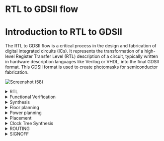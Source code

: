 # RTL to GDSII flow 
   
# Introduction to RTL to GDSII

The RTL to GDSII flow is a critical process in the design and fabrication of digital integrated circuits (ICs). It represents the transformation of a high-level Register Transfer Level (RTL) description of a circuit, typically written in hardware description languages like Verilog or VHDL, into the final GDSII format. This GDSII format is used to create photomasks for semiconductor fabrication.

![Screenshot (58)](https://github.com/user-attachments/assets/0898c72b-074f-4586-99cf-402df254dbf5)

</details><details>
  <summary>RTL</summary>
   
## 1. RTL(Register Transfer Level) :
* Code involves describing the digital logic of a circuit in terms of data flows and the operations performed on data using an HDL(hardware description language) ex: Verilog, Systemverilog, VHDL.
* Example: A simple RTL Verilog Code of a Inverter shown Below:

   ![Screenshot (59)](https://github.com/user-attachments/assets/ed54d7ce-20dc-4ae7-91f5-a0de1aa03513)

</details><details>
  <summary>Functional Verification</summary>
   
## 2. Functional Verification :
* The primary goal of functional verification is to confirm that the design, described using an HDL like Verilog or VHDL, correctly implements the specified functionality.
* This involves checking that the design meets all the requirements and specifications without any logical errors using tools such as Modelsim ,QuestaSim, Xcelium,etc.
* For Functional Verification we require the Design files and the Testbench of the Design written in HDL like Verilog or VHDL Through which we can generate a Waveform to
verify the functionality of the Design is correctly implemented as written in the Code.

#### Output:

![Screenshot (64)](https://github.com/user-attachments/assets/270acce3-4864-4092-aa52-fe97f675fb12)

</details><details>
  <summary>Synthesis</summary>
   
## 3. Synthesis :
* Synthesis is a physical design Process where a high-level Hardware Description Language (HDL) description (such as Verilog or VHDL) is transformed into a lower-level representation that can be implemented on hardware.
* This process is essential for converting abstract designs into concrete implementations on FPGAs (Field-Programmable Gate Arrays) or ASICs (Application-Specific Integrated Circuits).
#### Goals of Doing Synthesis: 
To get a gate level Netlist, Logic optimization, Logic Equivalence between RTL and Netlist, Inserting clock gates if needed, Meet Timing .

#### Logic Synthesis:
The process by which RTL is converted to an equivalent circuit as interconnection of logic gates.

#### RTL to Netlist Flow:

![Screenshot (60)](https://github.com/user-attachments/assets/e5110d07-bd43-4001-b145-37132b581305)

A netlist is a detailed description of the components in an electronic circuit and the connections between them.

### Constraints:
Constraints are specific requirements of a design that needs to be honored or
attempted to be honored by the CAD tools. They play a critical role in guiding the
design flow, from initial synthesis and optimization stages to final physical
implementation and verification, ensuring that the designed circuit meets its intended
functionality and performance goals. 

Something that the EDA tool cannot determine on
its own such as -
1) Time at which input arrives at the Die/Chip boundary.
2) Load that has to be driven by the output.
3) Transition time for the inputs.
4) Clock frequency, false paths, exceptions, etc

### Clock Skew:
The instantaneous difference between the arrival of a clock signal at any two Flipflops
is called ‘skew’. Skew should be minimum or zero ideally. Skew is of two types
Positive Skew and Negative Skew.
* Positive Skew : It captures clock coming later than launch clock.
* Negative skew : It captures clock coming earlier than launch clock.
* Local Skew : The difference in arrival of clock at pins of two consecutive sequential
elements.
* Global skew : The difference between shortest clock path delay and longest clock path
delay reaching two sequential elements for a clock domain.
* Zero Skew : When all flops get the clock edge with the same delay (ideal) relative to
each other.

### Clock Sources :

Two types of clock sources-
* Primary clock sources : waveform independent of other clock sources in that design.
* Derived clock sources : waveform depends on other clock sources.

Master clock : clock from which we derive another clock is known as the master clock
of the derived clock . CS1 is the master clock source of CS2.

### Clock Latency :
The Total time a clock signal takes to propagate from clock source to a specific register
clock pin.Clock latency comprises two components - clock source latency(off-chip) and
clock network latency(on-chip).

Clock latency = Source latency + Network latency (insertion delay)

### Virtual Clocks :
A virtual clock is a clock that exists but is not associated with any pin or port of the
design. It is used as a reference in STA analysis to specify input and output delays
relative to a clock.

### Clock Transition:
Clock transition, also known as clock edge rate or clock slew, refers to the time it takes
for a clock signal to transition from one logic level to another. Specifically, it measures
the time required for the clock signal to rise from a low logic level to a high logic level
(rise time) or to fall from a high logic level to a low logic level (fall time).

### Clock Jitters :
Clock jitter refers to the variations or deviations in the timing of a clock signal's edges
from their ideal positions. It is the variation of the clock period from edge to edge. It
can vary +/- jitter
value. Clock jitter can be caused by a variety of factors, including power supply noise,
temperature variations, electromagnetic interference, and imperfections in the clock
generation circuitry.

### Clock Uncertainty :
The time difference between the arrivals of clock signals at registers in one clock
domain or between domains. It allows us to specify the expected clock setup or hold
uncertainty associated with jitter, skew, and a guard band(margin).

### Load Specifications :
"Load specifications" are used to define the capacitive load that a particular signal or
port must drive. This is important for timing analysis, power analysis, and ensuring the
design meets its performance targets.

### False Paths:
By setting up false paths, you help the synthesis and timing analysis tools to ignore
non-critical paths that do not impact the functional timing of the circuit, thereby
streamlining the design process and focusing optimization efforts on the truly critical
paths.

### Group Paths:
By grouping paths, you can apply specific constraints, analyze them more effectively,
and simplify the overall timing analysis process. There are certain application to specific
path groups -
* Input to Register (I2R): groups all paths that start from any input port and end
at any register. These paths are critical for analyzing the timing of data entering
the design and being captured by registers.
* Register to Output (R2O): groups all paths that start from any register and end
at any output port. These paths are essential for timing analysis of data being
output from the design after being processed.
* Register to Register (R2R): groups all paths that start from any register and
end at any other register. These paths are critical for internal timing analysis,
ensuring that data moves correctly between registers within the design.
* Input to Output (I2O): groups all paths that start from any input port and end
at any output port.
These paths might represent combinational paths that do not involve registers.

### I/O Constraints:
Set_input_delay and set_output_delay commands are used to specify the delay
at input port and delay from the output port to the next off-chip flop with
respect to launch clock.

#### Output netlist:

![Screenshot (65)](https://github.com/user-attachments/assets/28755a60-465d-417d-9255-ab7ea88b263f)

 </details><details>
  <summary>Floor planning</summary>
    
## 4. Floor planning 

Floor planning is the initial stage of chip design, determining the chip's width, height,
and overall area. It involves defining the core and die areas, placing macros, and
establishing blockages and halos.

### Objectives of Floor Plan
* Minimize the area.
* Minimize the timing.
* Reduce the wire length.
* Making routing easy.

### Key Aspects of Floor Planning
#### 1. Defining Core Area
  * Determine the shape and size of the block/partition.
  *  Create voltage areas for low-power or multi-voltage designs.
  *   Establish IO pad/pin areas and placement.
#### 2. Macro Placement
  * acros are generally placed near the core boundary to minimize routing and
power complexity and improve signal integrity.
  *  aintain proper spacing between macros for routing channels.
#### 3. Blockages and Halos
  * Placement Blockages:
      * Prevent placement tools from placing cells in specific regions.
      * Hard Blockage: No cells allowed.
      * Soft Blockage: Only buffers are permitted.
      * Partial Blockage: Percentage-based cell allowance.
  * Routing Blockages:
    * Prevent routing in specific regions.
    * Signal Blockage: Block data and clock signals, but allow power nets.
  * Halo (Keep-Out Region):
    * Surround macros to prevent other cells from being placed nearby.
    * Halos can overlap and move with macros.
#### 4. Adding Pre-Placed Cells
  * Place critical cells (like PLL, voltage regulators, and clock circuits) before actual
placement and routing.
  * Surround critical cells with decoupling capacitors to improve reliability and
efficiency

#### Output:

![Screenshot (63)](https://github.com/user-attachments/assets/0208cb2a-7a61-491c-94d8-61996730e19a)


</details><details>
  <summary>Power planning</summary>
   
## 5. Power planning

Power planning is a critical stage in the physical design flow of integrated circuits (ICs),
creating an efficient and reliable power distribution throughout the chip

### Objectives
* Reliable power delivery
* Thermal management

#### Power pad placement
Power pads are strategically placed on the chip to facilitate external power
connections. These pads must be located to minimize the distance between power
sources and areas of high power consumption. Proper placement is crucial to reduce
the resistance and inductance in the power delivery path, thereby ensuring a stable
power supply.

#### Power Ring Creation
Power rings are implemented around critical areas, such as the core logic blocks, to
provide a stable and reliable power supply. These rings typically include VDD (power)
and VSS (ground) connections and help in distributing power efficiently within the
core regions. Power rings also play a role in minimizing voltage drops and enhancing
the overall robustness of the power network.

#### Power Rail Routing
Within the standard cells and macroblocks, power rails are routed to ensure that power
is delivered to all individual components. This routing needs to be optimized to reduce
resistance and inductance, ensuring minimal power loss and efficient power
distribution across the chip. reduce and give points

#### Rings
Circulate power around the chip, ensuring uniform distribution to different sections.

#### Stripes
Transports power from the rings across the chip, maintaining consistent voltage levels
and connectivity between different power domains.

#### Rails
Provide direct connections between the chip's VDD and VSS and the standard cells
VDD and VSS, facilitating stable power delivery and signal integrity.

#### Trunks
Links the pads directly to the power rings, enabling efficient power transfer from
external sources to internal power distribution networks within the chip.

#### Output:

![Screenshot (61)](https://github.com/user-attachments/assets/5a116da5-6cac-472e-81bb-4f28b46256e9)

![Screenshot (62)](https://github.com/user-attachments/assets/55b6198e-96bf-46aa-9513-ad8ed7ea4b9f)

</details><details>
  <summary>Placement</summary>

## 6. Placement
Placement is the process of placing all the standard cells from the Netlist into the core
area.

### Goals of placement
* Timing, area and power optimization
* Minimize congestion and congestion hotspots
* Minimum cell density, pin density
* No timing DRV’s (Design Rule Violations)

### Placement Procedure Overview
#### 1. Pre-Placement Checks
   * Netlist should be clean.
   * Floorplan DEF should be good
      * Proper Pin placement
      * Macros and pre-placed cells should be in fix.
      * Power routes should be free of DRCs
#### 2. Place various Physical Only Cells like end-cap cells, well-tap cells, IO buffers, antenna diodes, and spare cells.
#### 3. Global Placement
All the cells are placed arbitrarily in the ASIC core, but they are not legally placed
(fixed location not assigned) within standard cell row.
#### 4. Legalization
Ensures that final placement is legal and there is no Placement constraint violation.
#### 5. High Fanout Net Synthesis
Some of the nets will have very high number of fanouts like Reset, Scan Enable
etc... But, there is a restriction for maximum fanout in timing constraints.
#### 6. Scan Chain Reordering
Creating a fresh scan chain routes by connecting the flops which are near to each
other. There is no requirement to check whether the flops are functionally talking
or not talking for scan chains.
#### 7. Timing/Power Optimization

#### Congestion 
* When the number of routing tracks available for routing in a given location is less than
the number necessary, the area is considered congested.
* Congestion = Available routing tracks – Required routing tracks

#### Slack
Slack is the difference between a path's required time and arrival time. For timing path
slack determines if the design is working at the specified speed or frequency.
Zero slack means that the design is critically working at the desired frequency.
Slack has to be positive always and negative slack indicates a violation in timing.

#### Skew
Skew is the difference of arrival times of clock edge at the clock pins of adjacent flops.
Skew affects the both setup and hold times.

#### Slew
Slew is transition time of the signal to change its state from logic 1 to logic 0. It is
associated with the rise time and fall time of signal.

#### output

![place](https://github.com/user-attachments/assets/bd5e07a4-53f2-4663-abe8-af177cd3a2e7)

![Screenshot (66)](https://github.com/user-attachments/assets/7bfcf956-6503-45c7-b06a-f15090bf8c47)

#### DRV Violations are observed:

![Screenshot (67)](https://github.com/user-attachments/assets/7359653c-e922-46be-8e24-97115929b280)

#### Design Optimization to remove DRV Violations
* ECO > Optimize Design
* In the Optimization Window, select the following
* Choose Design Stage - Pre CTS
* Optimization type - Setup
* Select all three Design Rule Violation.

![Screenshot (68)](https://github.com/user-attachments/assets/0685a727-7030-4f3f-a461-42b27a7c45c7)

#### Analyzing Congestion
* Route > NanoRoute > Analyze Congestion

 #### When Congestion Effort is Low

   ![Screenshot (71)](https://github.com/user-attachments/assets/7373d668-f430-4cf1-ae3c-a96b07aa0bb3)
   
   Routing Overflow: 0.03% H and 0.00% V

  #### When Congestion Effort is Medium

   ![Screenshot (72)](https://github.com/user-attachments/assets/1ae84819-55f5-4575-b7bb-db235b169590)
   
   Routing Overflow: 0.02% H and 0.00% V

  #### When Congestion Effort is high
  Routing Overflow: 0.00% H and 0.00% V
   No Overflow Observed.

</details><details>
  <summary>Clock Tree Synthesis</summary>
   
## 7. Clock Tree Synthesis
CTS is the process of connecting the clock from clock port to the clock pin of
sequential cells in the design by maintaining minimum insertion delay and balancing
the skew between the cells using clock inverters and clock buffers.

### CTS Goals
* Minimum Skew
*  Minimum Insertion delay
*  Complete the clock tree with no DRV (Tran, cap and fanout) violations.
*  No timing violations (Setup and Hold)

### CTS Procedure Overview

#### Pre CTS Checks
* Placement – Completed
* Power ground nets – Pre Routed
* Estimated Congestion – acceptable
* Estimated Timing – acceptable (~ 0ns slack)
* imated Max Tran/Cap – No violations
* High Fanout Nets
* Logical / physical library should have special clock cells (clkBuf or clkInv)

#### Clustering:
Depending on the geometry locations, the skew groups are being created as per
the description in SPEC file.
#### DRV Fixing:
At this stage, DRVs (max_tran, max_cap, max_length, max_fanout) are fixed.
#### Insertion Delay Reduction:
At this stage, insertion delay is minimized as much as possible, which is one of our
main goals for the Clock Tree Synthesis.
#### Balancing:
The main balancing happens at this stage with the help of different clock buffers
and inverters.
#### Routing of clock tree:
During this step, tool will route all the clock tree nets using a Nanoroute engine.
#### Post Conditioning:
At this stage, again DRVs will be checked and if required then it will be fixed.

### Clock
A signal with constant rise and fall with ideally equal width (50% rise and 50% fall of the
signal width) helps to control data propagation through the clock elements like Flip
Flop, Latches etc. The clock source mostly present in the top-level design and from
there propagation happens. PLL, Oscillator like constant sources are being used
normally in designs to get the clock.

### Types of Clock Tree Structures
Different structures are available to build clock tree to maintain minimum insertion
delay and balance the skew.
A few clock tree structures are:
* H – Tree structure
* X – Tree structure
* Geometric Matching Algorithm (GMA)
* Pi Tree structure
* Fishbone

#### Output:

run in script mode
      
      source cts.tcl

   ![Screenshot (73)](https://github.com/user-attachments/assets/3762f38f-4521-455f-a5f5-1f7bfea7e5b9)

No Setup Violations, because both WNS and TNS are Positive.

   ![Screenshot (74)](https://github.com/user-attachments/assets/d97db92b-d253-4d46-a0c3-e6e337c809a0)

If there are DRV Violations, follow ECO method as we did in placement

</details><details>
  <summary>ROUTING</summary>
   
## 8. ROUTING
Routing is the process of creating physical connections between or among the signal
pins by following the DRC rules and also after routing timing (setup and hold) have to
meet.

### Types of Routing:
* Pre routing – also known as power routing which comes under power planning.
* Clock routing – it can be done while building the clock tree in CTS stage.
* Signal routing – it is the stage after CTS.

### Goals of Routing:
* Minimize the total interconnect or wire length and vias.
* Complete the routing within the area of the design.
* No DRC violations.
* Meeting the timing.
* No LVS errors

### Tasks performed by signal routing:
* Global routing.
* Track assignment.
* Detailed routing.
* Search and repair.

#### Output

![Screenshot (75)](https://github.com/user-attachments/assets/2ae8e009-077f-49bb-b43b-fe060000fcf5)

#### Post Routing timing optimization
Timing >> Report Timing

setup violations:

![Screenshot (76)](https://github.com/user-attachments/assets/cdcfd728-60d5-4e6d-bedc-313bfe1f7e60)

hold violations:

![Screenshot (77)](https://github.com/user-attachments/assets/a454b21c-ee76-4a09-bde7-f258c1c651a9)

#### Filler cells in empty core area

In innovus window click Place >> Physical cell >> Add Filler

![Screenshot (78)](https://github.com/user-attachments/assets/90778ca8-7804-4885-b3f7-c6d4b3b519b9)

Add all the cells to the Selectable Cell List

</details><details>
  <summary>SIGNOFF</summary>

## 9. SIGNOFF
Signoff is the process of verifying the design at the final stage before going to the tape
out. Clean signoff reports are the green signal to the fabrication because clean reports
ensure the design satisfies all the required specifications and constraints at the final
stage.

### The major checks of signoff include:
### STA (Static Timing Analysis):
STA's main agenda is to make sure that signals propagate through the design
within specified time constraints. During STA the tool divides the entire design
circuit into 4 sets of timing paths, which are in2reg, reg2reg, reg2out, and in2out.
Then analyses the delay of signal paths in the circuit. By considering these delays,
the analysis determines the worst-case and best-case timings for various paths.
This information is important to make sure that the design functions properly
and meets all performance requirements (like clock frequency and setup/ hold
timings).
Tool: Tempus.

### IR Drop Analysis:
IR drop is also known as voltage drop. Due to the internal resistance of metal of
the power delivery network there could be a drop in voltage. This is becoming
more critical as design complexity increases. An IR drop can lead to variations in
supply voltage levels in the design, which causes performance degradation,
functionality errors and even complete failures. Excessive IR drop can result in
slower circuit operation, reduced noise margins and timing violations.
Tool: Voltus.

### EM Analysis:
EM means electromigration. It refers to the phenomenon where the movement
of metal atoms within the conductor is induced by the flow of high current
densities. This causes the metal atoms to break or short with nearby metal. This
will create issues like increased resistance, altered signal propagation, and
eventually, circuit malfunction or complete failure. So, designers take care of this
issue and they follow certain strategies to fix this effect.
Tool: Voltus.

### Physical Verification:
Physical verification ensures the correctness of the layout before manufacturing.
During this stage, tool analyses the design layout data against the set of
predefined design rules, which can cover various aspects such as minimum
feature sizes, metal spacing, metal density, LVS, and more. By performing this
stage, designers can identify the critical issues early in the design, reducing the
risk of costly manufacturing errors and post fabrication failures.
Tool: Calibre.

#### Output:

![Screenshot (79)](https://github.com/user-attachments/assets/beec253e-9e3d-4d51-9831-48084607ae20)

![Screenshot (80)](https://github.com/user-attachments/assets/7a5061ea-1535-42d0-819c-dd1b05c8864e)

![Screenshot (82)](https://github.com/user-attachments/assets/2d6e959e-6692-4d3c-9f57-a121c6d0f5dd)

![Screenshot (83)](https://github.com/user-attachments/assets/5aadd0f0-e309-4cd6-9ede-9b377e74446e)

![Screenshot (85)](https://github.com/user-attachments/assets/b6eac1c2-eee3-4f0b-80a4-0727b3e335b6)

![Screenshot (86)](https://github.com/user-attachments/assets/ea6641bf-0da7-402c-a5ff-d7df8102694f)

![Screenshot (87)](https://github.com/user-attachments/assets/d2decee0-e922-4513-aa7e-93acc4c61189)
